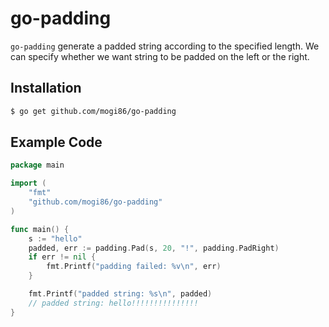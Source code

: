 # go-padding

`go-padding` generate a padded string according to the specified length.
We can specify whether we want string to be padded on the left or the right.

## Installation

```bash
$ go get github.com/mogi86/go-padding
```

## Example Code

```go
package main

import (
	"fmt"
	"github.com/mogi86/go-padding"
)

func main() {
	s := "hello"
	padded, err := padding.Pad(s, 20, "!", padding.PadRight)
	if err != nil {
		fmt.Printf("padding failed: %v\n", err)
	}

	fmt.Printf("padded string: %s\n", padded)
	// padded string: hello!!!!!!!!!!!!!!!
}
```
